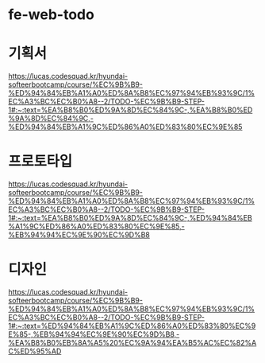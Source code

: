# fe-web-todo
# 기획서
https://lucas.codesquad.kr/hyundai-softeerbootcamp/course/%EC%9B%B9-%ED%94%84%EB%A1%A0%ED%8A%B8%EC%97%94%EB%93%9C/1%EC%A3%BC%EC%B0%A8--2/TODO-%EC%9B%B9-STEP-1#:~:text=%EA%B8%B0%ED%9A%8D%EC%84%9C-,%EA%B8%B0%ED%9A%8D%EC%84%9C,-%ED%94%84%EB%A1%9C%ED%86%A0%ED%83%80%EC%9E%85
# 프로토타입
https://lucas.codesquad.kr/hyundai-softeerbootcamp/course/%EC%9B%B9-%ED%94%84%EB%A1%A0%ED%8A%B8%EC%97%94%EB%93%9C/1%EC%A3%BC%EC%B0%A8--2/TODO-%EC%9B%B9-STEP-1#:~:text=%EA%B8%B0%ED%9A%8D%EC%84%9C-,%ED%94%84%EB%A1%9C%ED%86%A0%ED%83%80%EC%9E%85,-%EB%94%94%EC%9E%90%EC%9D%B8
# 디자인
https://lucas.codesquad.kr/hyundai-softeerbootcamp/course/%EC%9B%B9-%ED%94%84%EB%A1%A0%ED%8A%B8%EC%97%94%EB%93%9C/1%EC%A3%BC%EC%B0%A8--2/TODO-%EC%9B%B9-STEP-1#:~:text=%ED%94%84%EB%A1%9C%ED%86%A0%ED%83%80%EC%9E%85-,%EB%94%94%EC%9E%90%EC%9D%B8,-%EA%B8%B0%EB%8A%A5%20%EC%9A%94%EA%B5%AC%EC%82%AC%ED%95%AD